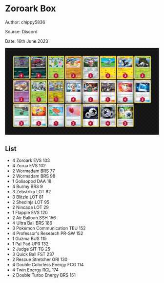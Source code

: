 # Zoroark Box

Author: chippy5836

Source: Discord

Date: 16th June 2023

![decklist](../../images/PAL/Zoroark%20Box/1-%20Zoroark%20Box.png)

## List

* 4 Zoroark EVS 103
* 4 Zorua EVS 102
* 2 Wormadam BRS 77
* 2 Wormadam BRS 98
* 1 Golisopod DAA 18
* 4 Burmy BRS 9
* 3 Zebstrika LOT 82
* 3 Blitzle LOT 81
* 2 Shedinja LOT 95
* 2 Nincada LOT 29
* 1 Flapple EVS 120
* 2 Air Balloon SSH 156
* 4 Ultra Ball BRS 186
* 3 Pokémon Communication TEU 152
* 4 Professor's Research PR-SW 152
* 1 Guzma BUS 115
* 1 Pal Pad UPR 132
* 2 Judge SIT-TG 25
* 3 Quick Ball FST 237
* 2 Rescue Stretcher GRI 130
* 4 Double Colorless Energy FCO 114
* 4 Twin Energy RCL 174
* 2 Double Turbo Energy BRS 151

